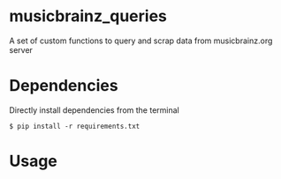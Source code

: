 # musicbrainz_queries

A set of custom functions to query and scrap data from musicbrainz.org server



# Dependencies

Directly install dependencies from the terminal

    $ pip install -r requirements.txt



# Usage
